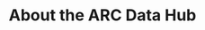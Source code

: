 ---
title: About the ARC Data Hub
summary: The ARC Data Hub concept makes ARCs first-class citizens of the cloud. Read more about the ARC Data Hub concepts and our implementations.
icon: tabler:database
href: /articles/arc-data-hub-concept
---
